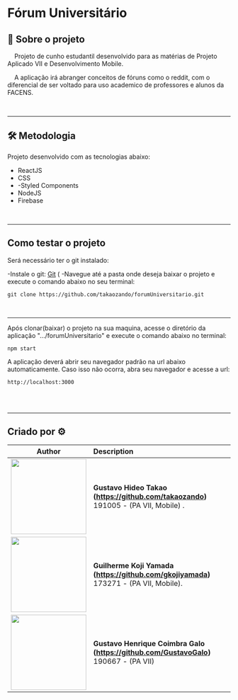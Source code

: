 # Fórum Universitário

## 📃 **Sobre o projeto**

&nbsp;&nbsp;&nbsp;&nbsp;Projeto de cunho estudantil desenvolvido para as matérias de Projeto Aplicado VII e Desenvolvimento Mobile. 
<br>

&nbsp;&nbsp;&nbsp;&nbsp;A aplicação irá abranger conceitos de fóruns como o reddit, com o diferencial de ser voltado para uso academico de professores e alunos da FACENS. <br>

<br>

---

## 🛠 **Metodologia**

Projeto desenvolvido com as tecnologias abaixo:

- ReactJS
- CSS
- -Styled Components
- NodeJS
- Firebase
 
<br>

---

## **Como testar o projeto** 

Será necessário ter o git instalado:

-Instale o git:
   [Git](https://git-scm.com/downloads)&nbsp;( 
-Navegue até a pasta onde deseja baixar o projeto e execute o comando abaixo no seu terminal:

`git clone https://github.com/takaozando/forumUniversitario.git`

<br>

---

Após clonar(baixar) o projeto na sua maquina, acesse o diretório da aplicação ".../forumUniversitario" e execute o comando abaixo no terminal:

```
npm start
```

A aplicação deverá abrir seu navegador padrão na url abaixo automaticamente. Caso isso não ocorra, abra seu navegador e acesse a url:
```
http://localhost:3000
```
<br>

<br>

---

## Criado por ⚙

| Author | Description |
| :---: | :--- |
<img src="https://avatars.githubusercontent.com/u/69652926?v=4" width="170"> | **Gustavo Hideo Takao (https://github.com/takaozando)**<br> 191005 - (PA VII, Mobile) .<br> ||
<img src="https://avatars.githubusercontent.com/u/70176420?v=4" width="170"> | **Guilherme Koji Yamada (https://github.com/gkojiyamada)**<br> 173271 - (PA VII, Mobile).<br> ||
<img src="https://avatars.githubusercontent.com/u/42772936?v=4" width="170"> | **Gustavo Henrique Coimbra Galo (https://github.com/GustavoGalo)**<br> 190667 - (PA VII)
